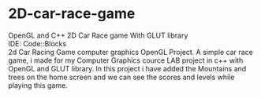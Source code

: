 # 2D-car-race-game
 OpenGL and C++ 2D Car Race game With GLUT library  
 IDE: Code::Blocks  
 2d Car Racing Game computer graphics OpenGL Project. A simple car race game, i made for my Computer Graphics cource LAB project in c++ with OpenGL and GLUT library.
 In this project i have added the Mountains and trees on the home screen and we can see the scores and levels while playing this game.
 
